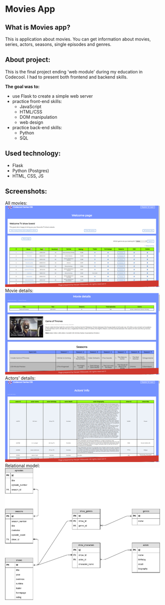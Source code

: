 # Movies App

## What is Movies app?
This is application about movies. You can get information about movies, series, actors, seasons, single episodes and genres.  

## About project:
This is the final project ending 'web module' during my education in Codecool. I had to present both frontend and backend skills.<br/>

**The goal was to:** 
* use Flask to create a simple web server
* practice front-end skills: 
  * JavaScript
  * HTML/CSS
  * DOM manipulation
  * web design
* practice back-end skills:
  * Python
  * SQL

## Used technology:
* Flask
* Python (Postgres)
* HTML, CSS, JS

## Screenshots:
All movies:
![alt text](https://github.com/KacperMitkowski/Movies-App/blob/master/screenshots/movies_1.png)
Movie details:
![alt text](https://github.com/KacperMitkowski/Movies-App/blob/master/screenshots/movies_2.png)
Actors' details:
![alt text](https://github.com/KacperMitkowski/Movies-App/blob/master/screenshots/movies_3.png)
Relational model:
![alt text](https://github.com/KacperMitkowski/Movies-App/blob/master/screenshots/relational_model.png)

